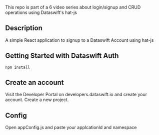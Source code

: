 
This repo is part of a 6 video series about login/signup and CRUD operations using Dataswift's hat-js

## Description
A simple React application to signup to a Dataswift Account using hat-js

## Getting Started with Dataswift Auth
``` 
npm install 
```

## Create an account
Visit the Developer Portal on developers.dataswift.io and create your account.
Create a new project.

## Config
Open appConfig.js and paste your applcationId and namespace 
